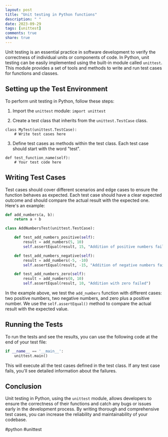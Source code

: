 ```yaml
---
layout: post
title: "Unit testing in Python functions"
description: " "
date: 2023-09-29
tags: [unittest]
comments: true
share: true
---
```


Unit testing is an essential practice in software development to verify the correctness of individual units or components of code. In Python, unit testing can be easily implemented using the built-in module called `unittest`. This module provides a set of tools and methods to write and run test cases for functions and classes.

## Setting up the Test Environment

To perform unit testing in Python, follow these steps:

1. Import the `unittest` module: `import unittest`

2. Create a test class that inherits from the `unittest.TestCase` class.

```
class MyTest(unittest.TestCase):
    # Write test cases here
```

3. Define test cases as methods within the test class. Each test case should start with the word "test".

```
def test_function_name(self):
    # Your test code here
```

## Writing Test Cases

Test cases should cover different scenarios and edge cases to ensure the function behaves as expected. Each test case should have a clear expected outcome and should compare the actual result with the expected one. Here's an example:

```python
def add_numbers(a, b):
    return a + b

class AddNumbersTest(unittest.TestCase):

    def test_add_numbers_positive(self):
        result = add_numbers(5, 10)
        self.assertEqual(result, 15, "Addition of positive numbers failed")

    def test_add_numbers_negative(self):
        result = add_numbers(-5, -10)
        self.assertEqual(result, -15, "Addition of negative numbers failed")

    def test_add_numbers_zero(self):
        result = add_numbers(0, 10)
        self.assertEqual(result, 10, "Addition with zero failed")
```

In the example above, we test the `add_numbers` function with different cases: two positive numbers, two negative numbers, and zero plus a positive number. We use the `self.assertEqual()` method to compare the actual result with the expected value.

## Running the Tests

To run the tests and see the results, you can use the following code at the end of your test file:

```python
if __name__ == '__main__':
    unittest.main()
```

This will execute all the test cases defined in the test class. If any test case fails, you'll see detailed information about the failures.

## Conclusion

Unit testing in Python, using the `unittest` module, allows developers to ensure the correctness of their functions and catch any bugs or issues early in the development process. By writing thorough and comprehensive test cases, you can increase the reliability and maintainability of your codebase.

#python #unittest